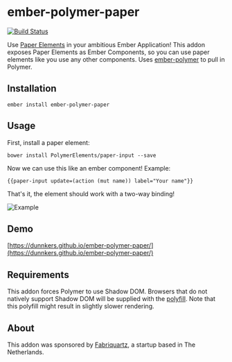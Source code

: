 # ember-polymer-paper
[![Build Status](https://travis-ci.org/dunnkers/ember-polymer-paper.svg?branch=master)](https://travis-ci.org/dunnkers/ember-polymer-paper)

Use [Paper Elements](https://www.webcomponents.org/collection/PolymerElements/paper-elements) in your ambitious Ember Application! This addon exposes Paper Elements as Ember Components, so you can use paper elements like you use any other components. Uses [ember-polymer](https://github.com/dunnkers/ember-polymer) to pull in Polymer.

## Installation

```shell
ember install ember-polymer-paper
```

## Usage

First, install a paper element:

```shell
bower install PolymerElements/paper-input --save
```

Now we can use this like an ember component! Example:

```
{{paper-input update=(action (mut name)) label="Your name"}}
```

That's it, the element should work with a two-way binding!

![Example](https://s30.postimg.org/b5jlpe041/Screen_Shot_2017_01_02_at_17_35_16.png)

## Demo

[https://dunnkers.github.io/ember-polymer-paper/](https://dunnkers.github.io/ember-polymer-paper/)

## Requirements

This addon forces Polymer to use Shadow DOM. Browsers that do not natively support Shadow DOM will be supplied with the [polyfill](https://github.com/webcomponents/webcomponentsjs). Note that this polyfill might result in slightly slower rendering.

## About

This addon was sponsored by [Fabriquartz](http://www.fabriquartz.com/), a startup
based in The Netherlands.
